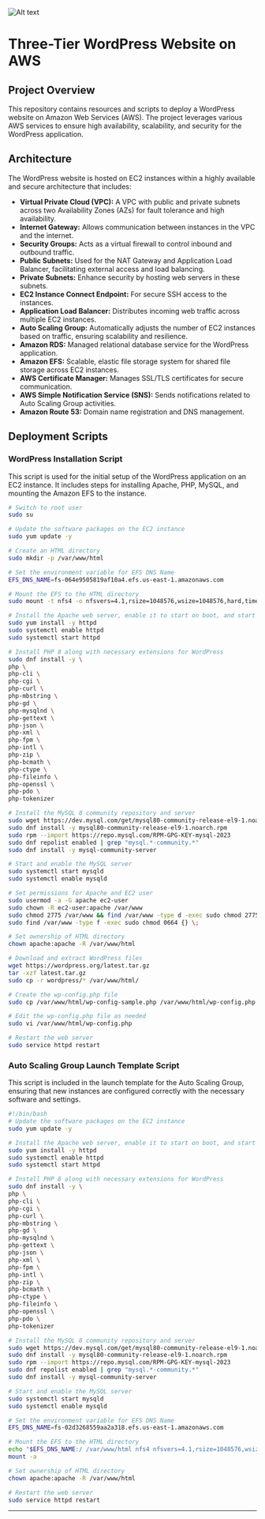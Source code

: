 ![Alt text](2._Host_a_WordPress_Website_on_AWS.png)

# Three-Tier WordPress Website on AWS

##   Project Overview
This repository contains resources and scripts to deploy a WordPress website on Amazon Web Services (AWS). The project leverages various AWS services to ensure high availability, scalability, and security for the WordPress application.

##   Architecture

The WordPress website is hosted on EC2 instances within a highly available and secure architecture that includes:

- **Virtual Private Cloud (VPC):** A VPC with public and private subnets across two Availability Zones (AZs) for fault tolerance and high availability.
- **Internet Gateway:** Allows communication between instances in the VPC and the internet.
- **Security Groups:** Acts as a virtual firewall to control inbound and outbound traffic.
- **Public Subnets:** Used for the NAT Gateway and Application Load Balancer, facilitating external access and load balancing.
- **Private Subnets:** Enhance security by hosting web servers in these subnets.
- **EC2 Instance Connect Endpoint:** For secure SSH access to the instances.
- **Application Load Balancer:** Distributes incoming web traffic across multiple EC2 instances.
- **Auto Scaling Group:** Automatically adjusts the number of EC2 instances based on traffic, ensuring scalability and resilience.
- **Amazon RDS:** Managed relational database service for the WordPress application.
- **Amazon EFS:** Scalable, elastic file storage system for shared file storage across EC2 instances.
- **AWS Certificate Manager:** Manages SSL/TLS certificates for secure communication.
- **AWS Simple Notification Service (SNS):** Sends notifications related to Auto Scaling Group activities.
- **Amazon Route 53:** Domain name registration and DNS management.

## Deployment Scripts

### WordPress Installation Script

This script is used for the initial setup of the WordPress application on an EC2 instance. It includes steps for installing Apache, PHP, MySQL, and mounting the Amazon EFS to the instance.

```bash
# Switch to root user
sudo su

# Update the software packages on the EC2 instance 
sudo yum update -y

# Create an HTML directory 
sudo mkdir -p /var/www/html

# Set the environment variable for EFS DNS Name
EFS_DNS_NAME=fs-064e9505819af10a4.efs.us-east-1.amazonaws.com

# Mount the EFS to the HTML directory 
sudo mount -t nfs4 -o nfsvers=4.1,rsize=1048576,wsize=1048576,hard,timeo=600,retrans=2,noresvport "$EFS_DNS_NAME":/ /var/www/html

# Install the Apache web server, enable it to start on boot, and start the server
sudo yum install -y httpd
sudo systemctl enable httpd 
sudo systemctl start httpd

# Install PHP 8 along with necessary extensions for WordPress
sudo dnf install -y \
php \
php-cli \
php-cgi \
php-curl \
php-mbstring \
php-gd \
php-mysqlnd \
php-gettext \
php-json \
php-xml \
php-fpm \
php-intl \
php-zip \
php-bcmath \
php-ctype \
php-fileinfo \
php-openssl \
php-pdo \
php-tokenizer

# Install the MySQL 8 community repository and server
sudo wget https://dev.mysql.com/get/mysql80-community-release-el9-1.noarch.rpm 
sudo dnf install -y mysql80-community-release-el9-1.noarch.rpm 
sudo rpm --import https://repo.mysql.com/RPM-GPG-KEY-mysql-2023
sudo dnf repolist enabled | grep "mysql.*-community.*"
sudo dnf install -y mysql-community-server 

# Start and enable the MySQL server
sudo systemctl start mysqld
sudo systemctl enable mysqld

# Set permissions for Apache and EC2 user
sudo usermod -a -G apache ec2-user
sudo chown -R ec2-user:apache /var/www
sudo chmod 2775 /var/www && find /var/www -type d -exec sudo chmod 2775 {} \;
sudo find /var/www -type f -exec sudo chmod 0664 {} \;

# Set ownership of HTML directory
chown apache:apache -R /var/www/html 

# Download and extract WordPress files
wget https://wordpress.org/latest.tar.gz
tar -xzf latest.tar.gz
sudo cp -r wordpress/* /var/www/html/

# Create the wp-config.php file
sudo cp /var/www/html/wp-config-sample.php /var/www/html/wp-config.php

# Edit the wp-config.php file as needed
sudo vi /var/www/html/wp-config.php

# Restart the web server
sudo service httpd restart
```

### Auto Scaling Group Launch Template Script

This script is included in the launch template for the Auto Scaling Group, ensuring that new instances are configured correctly with the necessary software and settings.

```bash
#!/bin/bash
# Update the software packages on the EC2 instance 
sudo yum update -y

# Install the Apache web server, enable it to start on boot, and start the server
sudo yum install -y httpd
sudo systemctl enable httpd 
sudo systemctl start httpd

# Install PHP 8 along with necessary extensions for WordPress
sudo dnf install -y \
php \
php-cli \
php-cgi \
php-curl \
php-mbstring \
php-gd \
php-mysqlnd \
php-gettext \
php-json \
php-xml \
php-fpm \
php-intl \
php-zip \
php-bcmath \
php-ctype \
php-fileinfo \
php-openssl \
php-pdo \
php-tokenizer

# Install the MySQL 8 community repository and server
sudo wget https://dev.mysql.com/get/mysql80-community-release-el9-1.noarch.rpm 
sudo dnf install -y mysql80-community-release-el9-1.noarch.rpm 
sudo rpm --import https://repo.mysql.com/RPM-GPG-KEY-mysql-2023
sudo dnf repolist enabled | grep "mysql.*-community.*"
sudo dnf install -y mysql-community-server 

# Start and enable the MySQL server
sudo systemctl start mysqld
sudo systemctl enable mysqld

# Set the environment variable for EFS DNS Name
EFS_DNS_NAME=fs-02d3268559aa2a318.efs.us-east-1.amazonaws.com

# Mount the EFS to the HTML directory 
echo "$EFS_DNS_NAME:/ /var/www/html nfs4 nfsvers=4.1,rsize=1048576,wsize=1048576,hard,timeo=600,retrans=2 0 0" >> /etc/fstab
mount -a

# Set ownership of HTML directory
chown apache:apache -R /var/www/html

# Restart the web server
sudo service httpd restart
```

--- 


